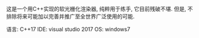 这是一个用C++实现的软光栅化渲染器, 纯粹用于练手, 它目前残破不堪. 但是, 不排除将来可能加以完善并推广至全世界广泛使用的可能.

语言: C++17
IDE: visual studio 2017
OS: windows7